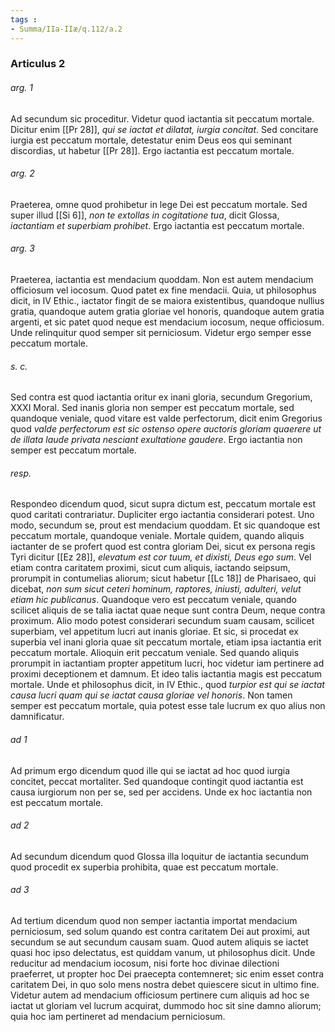 ```yaml
---
tags : 
- Summa/IIa-IIæ/q.112/a.2
---
```


### Articulus 2

###### arg. 1
Ad secundum sic proceditur. Videtur quod iactantia sit peccatum mortale. Dicitur enim [[Pr 28]], *qui se iactat et dilatat, iurgia concitat*. Sed concitare iurgia est peccatum mortale, detestatur enim Deus eos qui seminant discordias, ut habetur [[Pr 28]]. Ergo iactantia est peccatum mortale.

###### arg. 2
Praeterea, omne quod prohibetur in lege Dei est peccatum mortale. Sed super illud [[Si 6]], *non te extollas in cogitatione tua*, dicit Glossa, *iactantiam et superbiam prohibet*. Ergo iactantia est peccatum mortale.

###### arg. 3
Praeterea, iactantia est mendacium quoddam. Non est autem mendacium officiosum vel iocosum. Quod patet ex fine mendacii. Quia, ut philosophus dicit, in IV Ethic., iactator fingit de se maiora existentibus, quandoque nullius gratia, quandoque autem gratia gloriae vel honoris, quandoque autem gratia argenti, et sic patet quod neque est mendacium iocosum, neque officiosum. Unde relinquitur quod semper sit perniciosum. Videtur ergo semper esse peccatum mortale.

###### s. c.
Sed contra est quod iactantia oritur ex inani gloria, secundum Gregorium, XXXI Moral. Sed inanis gloria non semper est peccatum mortale, sed quandoque veniale, quod vitare est valde perfectorum, dicit enim Gregorius quod *valde perfectorum est sic ostenso opere auctoris gloriam quaerere ut de illata laude privata nesciant exultatione gaudere*. Ergo iactantia non semper est peccatum mortale.

###### resp.
Respondeo dicendum quod, sicut supra dictum est, peccatum mortale est quod caritati contrariatur. Dupliciter ergo iactantia considerari potest. Uno modo, secundum se, prout est mendacium quoddam. Et sic quandoque est peccatum mortale, quandoque veniale. Mortale quidem, quando aliquis iactanter de se profert quod est contra gloriam Dei, sicut ex persona regis Tyri dicitur [[Ez 28]], *elevatum est cor tuum, et dixisti, Deus ego sum*. Vel etiam contra caritatem proximi, sicut cum aliquis, iactando seipsum, prorumpit in contumelias aliorum; sicut habetur [[Lc 18]] de Pharisaeo, qui dicebat, *non sum sicut ceteri hominum, raptores, iniusti, adulteri, velut etiam hic publicanus*. Quandoque vero est peccatum veniale, quando scilicet aliquis de se talia iactat quae neque sunt contra Deum, neque contra proximum. Alio modo potest considerari secundum suam causam, scilicet superbiam, vel appetitum lucri aut inanis gloriae. Et sic, si procedat ex superbia vel inani gloria quae sit peccatum mortale, etiam ipsa iactantia erit peccatum mortale. Alioquin erit peccatum veniale. Sed quando aliquis prorumpit in iactantiam propter appetitum lucri, hoc videtur iam pertinere ad proximi deceptionem et damnum. Et ideo talis iactantia magis est peccatum mortale. Unde et philosophus dicit, in IV Ethic., quod *turpior est qui se iactat causa lucri quam qui se iactat causa gloriae vel honoris*. Non tamen semper est peccatum mortale, quia potest esse tale lucrum ex quo alius non damnificatur.

###### ad 1
Ad primum ergo dicendum quod ille qui se iactat ad hoc quod iurgia concitet, peccat mortaliter. Sed quandoque contingit quod iactantia est causa iurgiorum non per se, sed per accidens. Unde ex hoc iactantia non est peccatum mortale.

###### ad 2
Ad secundum dicendum quod Glossa illa loquitur de iactantia secundum quod procedit ex superbia prohibita, quae est peccatum mortale.

###### ad 3
Ad tertium dicendum quod non semper iactantia importat mendacium perniciosum, sed solum quando est contra caritatem Dei aut proximi, aut secundum se aut secundum causam suam. Quod autem aliquis se iactet quasi hoc ipso delectatus, est quiddam vanum, ut philosophus dicit. Unde reducitur ad mendacium iocosum, nisi forte hoc divinae dilectioni praeferret, ut propter hoc Dei praecepta contemneret; sic enim esset contra caritatem Dei, in quo solo mens nostra debet quiescere sicut in ultimo fine. Videtur autem ad mendacium officiosum pertinere cum aliquis ad hoc se iactat ut gloriam vel lucrum acquirat, dummodo hoc sit sine damno aliorum; quia hoc iam pertineret ad mendacium perniciosum.

